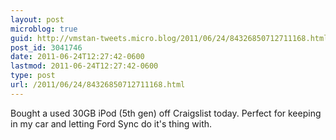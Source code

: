 ```yaml
---
layout: post
microblog: true
guid: http://vmstan-tweets.micro.blog/2011/06/24/84326850712711168.html
post_id: 3041746
date: 2011-06-24T12:27:42-0600
lastmod: 2011-06-24T12:27:42-0600
type: post
url: /2011/06/24/84326850712711168.html
---
```

Bought a used 30GB iPod (5th gen) off Craigslist today. Perfect for keeping in my car and letting Ford Sync do it's thing with.
